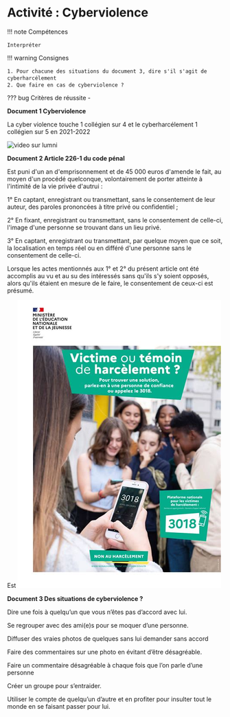 # Activité : Cyberviolence



!!! note Compétences

    Interpréter 

!!! warning Consignes

    1. Pour chacune des situations du document 3, dire s'il s'agit de cyberharcélement
    2. Que faire en cas de cyberviolence ?
    
    
??? bug Critères de réussite
    - 



<div markdown style="break_inside: avoid;">

**Document 1 Cyberviolence**

La cyber violence touche 1 collégien sur 4 et le cyberharcélement 1 collégien sur 5 en 2021-2022

![video sur lumni](https://www.lumni.fr/video/cyberharcelement)

**Document 2 Article 226-1 du code pénal**

Est puni d'un an d'emprisonnement et de 45 000 euros d'amende le fait, au moyen d'un procédé quelconque, volontairement de porter atteinte à l'intimité de la vie privée d'autrui :

1° En captant, enregistrant ou transmettant, sans le consentement de leur auteur, des paroles prononcées à titre privé ou confidentiel ;

2° En fixant, enregistrant ou transmettant, sans le consentement de celle-ci, l'image d'une personne se trouvant dans un lieu privé.

3° En captant, enregistrant ou transmettant, par quelque moyen que ce soit, la localisation en temps réel ou en différé d'une personne sans le consentement de celle-ci.

Lorsque les actes mentionnés aux 1° et 2° du présent article ont été accomplis au vu et au su des intéressés sans qu'ils s'y soient opposés, alors qu'ils étaient en mesure de le faire, le consentement de ceux-ci est présumé.

Est
![](image-9.png)

**Document 3 Des situations de cyberviolence ?**


Dire une fois à quelqu’un que vous n’êtes pas d’accord avec lui.

Se regrouper avec des ami(e)s pour se moquer d’une personne.

Diffuser des vraies photos de quelques sans lui demander sans accord

Faire des commentaires sur une photo en évitant d’être désagréable.

Faire un commentaire désagréable à chaque fois que l’on parle d’une personne

Créer un groupe pour s’entraider. 

Utiliser le compte de quelqu’un d’autre et en profiter pour insulter tout le monde en se faisant passer pour lui.

</div>


